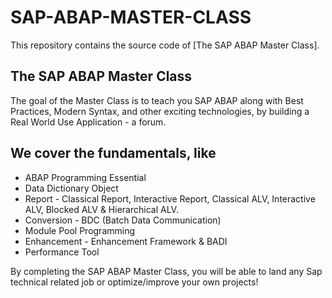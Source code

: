 # SAP-ABAP-MASTER-CLASS

This repository contains the source code of [The SAP ABAP Master Class].

## The SAP ABAP Master Class

The goal of the Master Class is to teach you SAP ABAP along with Best Practices, Modern Syntax, and other exciting technologies, by building a Real World Use Application - a forum.

## We cover the fundamentals, like

- ABAP Programming Essential
- Data Dictionary Object
- Report - Classical Report, Interactive Report, Classical ALV, Interactive ALV, Blocked ALV & Hierarchical ALV.
- Conversion - BDC (Batch Data Communication)
- Module Pool Programming
- Enhancement - Enhancement Framework & BADI
- Performance Tool


By completing the SAP ABAP Master Class, you will be able to land any Sap technical related job or optimize/improve your own projects!
